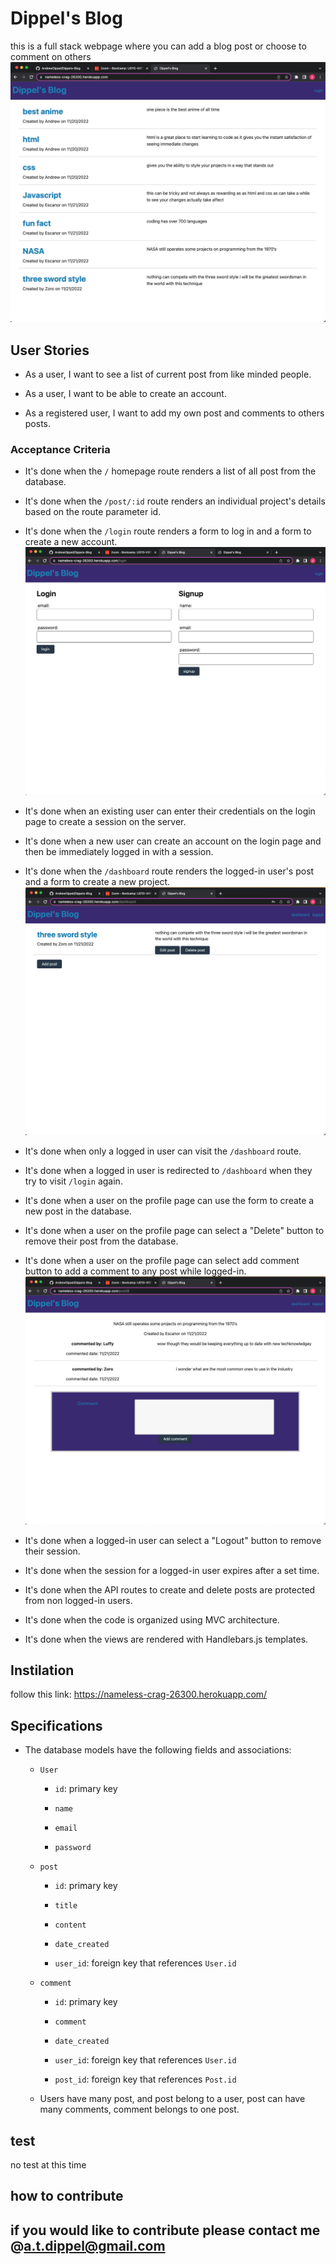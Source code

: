 # Dippel's Blog

this is a full stack webpage where you can add a blog post or choose to comment on others
![Alt text](Assets/Screenshot%202022-11-21%20at%206.54.42%20pm.png)
## User Stories

* As a user, I want to see a list of current post from like minded people.

* As a user, I want to be able to create an account.

* As a registered user, I want to add my own post and comments to others posts.

### Acceptance Criteria

* It's done when the `/` homepage route renders a list of all post from the database.

* It's done when the `/post/:id` route renders an individual project's details based on the route parameter id.

* It's done when the `/login` route renders a form to log in and a form to create a new account.
![Alt text](Assets/Screenshot%202022-11-21%20at%206.29.25%20pm.png)
* It's done when an existing user can enter their credentials on the login page to create a session on the server.

* It's done when a new user can create an account on the login page and then be immediately logged in with a session.

* It's done when the `/dashboard` route renders the logged-in user's post and a form to create a new project.
![Alt text](Assets/Screenshot%202022-11-21%20at%206.56.53%20pm.png)
* It's done when only a logged in user can visit the `/dashboard` route.

* It's done when a logged in user is redirected to `/dashboard` when they try to visit `/login` again.

* It's done when a user on the profile page can use the form to create a new post in the database.

* It's done when a user on the profile page can select a "Delete" button to remove their post from the database.

* It's done when a user on the profile page can select add comment button to add a comment to any post while logged-in.
![Alt text](Assets/Screenshot%202022-11-21%20at%206.45.26%20pm.png)
* It's done when a logged-in user can select a "Logout" button to remove their session.

* It's done when the session for a logged-in user expires after a set time.

* It's done when the API routes to create and delete posts are protected from non logged-in users.

* It's done when the code is organized using MVC architecture.

* It's done when the views are rendered with Handlebars.js templates.

## Instilation

follow this link: https://nameless-crag-26300.herokuapp.com/

## Specifications 

* The database models have the following fields and associations:

  * `User`

    * `id`: primary key

    * `name`

    * `email`

    * `password`

  * `post`

    * `id`: primary key

    * `title`

    * `content`

    * `date_created`

    * `user_id`: foreign key that references `User.id`

  * `comment`

    * `id`: primary key

    * `comment`

    * `date_created`

    * `user_id`: foreign key that references `User.id`

    * `post_id`: foreign key that references `Post.id`

  * Users have many post, and post belong to a user, post can have many comments, comment belongs to one post.


## test

no test at this time

## how to contribute

if you would like to contribute please contact me @a.t.dippel@gmail.com
---